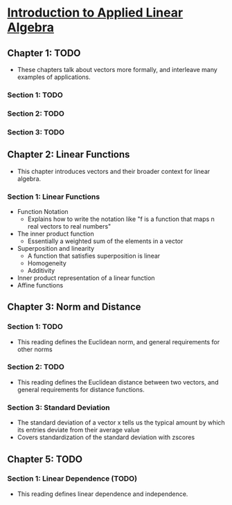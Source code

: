 # [Introduction to Applied Linear Algebra](https://web.stanford.edu/~boyd/vmls/vmls.pdf)


## Chapter 1: TODO
- These chapters talk about vectors more formally, and interleave many examples of applications.
### Section 1: TODO

### Section 2: TODO
### Section 3: TODO

## Chapter 2: Linear Functions
- This chapter introduces vectors and their broader context for linear algebra.
### Section 1: Linear Functions
- Function Notation
    - Explains how to write the notation like "f is a function that maps n real vectors to real numbers"
- The inner product function 
    - Essentially a weighted sum of the elements in a vector
- Superposition and linearity
    - A function that satisfies superposition is linear
    - Homogeneity
    - Additivity
- Inner product representation of a linear function
- Affine functions

## Chapter 3: Norm and Distance
### Section 1: TODO
- This reading defines the Euclidean norm, and general requirements for other norms
### Section 2: TODO
- This reading defines the Euclidean distance between two vectors, and general requirements for distance functions.
### Section 3: Standard Deviation
- The standard deviation of a vector x tells us the typical amount by which its entries deviate from their average value
- Covers standardization of the standard deviation with zscores

## Chapter 5: TODO
### Section 1: Linear Dependence (TODO)
- This reading defines linear dependence and independence.